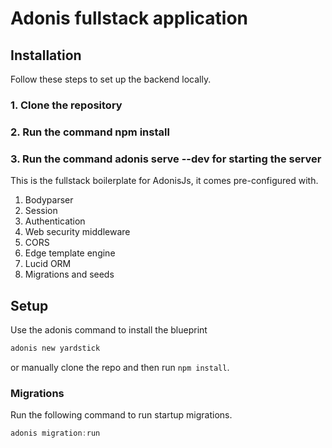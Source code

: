 # Adonis fullstack application

## Installation

Follow these steps to set up the backend locally.

### 1. Clone the repository

### 2. Run the command npm install

### 3. Run the command adonis serve --dev for starting the server

This is the fullstack boilerplate for AdonisJs, it comes pre-configured with.

1. Bodyparser
2. Session
3. Authentication
4. Web security middleware
5. CORS
6. Edge template engine
7. Lucid ORM
8. Migrations and seeds

## Setup

Use the adonis command to install the blueprint

```bash
adonis new yardstick
```

or manually clone the repo and then run `npm install`.

### Migrations

Run the following command to run startup migrations.

```js
adonis migration:run
```
